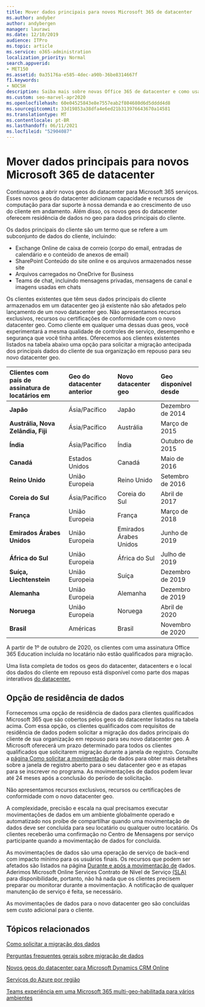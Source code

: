 ```yaml
---
title: Mover dados principais para novos Microsoft 365 de datacenter
ms.author: andyber
author: andybergen
manager: laurawi
ms.date: 12/10/2019
audience: ITPro
ms.topic: article
ms.service: o365-administration
localization_priority: Normal
search.appverid:
- MET150
ms.assetid: 0a35176a-e585-4dec-a90b-36be8314667f
f1.keywords:
- NOCSH
description: Saiba mais sobre novas Office 365 de datacenter e como usar a opção de residência de dados para solicitar uma movimentação de seus dados principais para um novo geo.
ms.custom: seo-marvel-apr2020
ms.openlocfilehash: 60e04525843e8e7557eab2f804680d6d5dddd4d8
ms.sourcegitcommit: 33d19853a38dfa4e6ed21b313976643670a14581
ms.translationtype: MT
ms.contentlocale: pt-BR
ms.lasthandoff: 06/11/2021
ms.locfileid: "52904087"
---
```

# <a name="moving-core-data-to-new-microsoft-365-datacenter-geos"></a>Mover dados principais para novos Microsoft 365 de datacenter

Continuamos a abrir novos geos do datacenter para Microsoft 365 serviços. Esses novos geos do datacenter adicionam capacidade e recursos de computação para dar suporte à nossa demanda e ao crescimento de uso do cliente em andamento. Além disso, os novos geos do datacenter oferecem residência de dados no geo para dados principais do cliente. 

Os dados principais do cliente são um termo que se refere a um subconjunto de dados do cliente, incluindo: 
- Exchange Online de caixa de correio (corpo do email, entradas de calendário e o conteúdo de anexos de email)
- SharePoint Conteúdo do site online e os arquivos armazenados nesse site
- Arquivos carregados no OneDrive for Business
- Teams de chat, incluindo mensagens privadas, mensagens de canal e imagens usadas em chats
  
Os clientes existentes que têm seus dados principais do cliente armazenados em um datacenter geo já existente não são afetados pelo lançamento de um novo datacenter geo. Não apresentamos recursos exclusivos, recursos ou certificações de conformidade com o novo datacenter geo. Como cliente em qualquer uma dessas duas geos, você experimentará a mesma qualidade de controles de serviço, desempenho e segurança que você tinha antes. Oferecemos aos clientes existentes listados na tabela abaixo uma opção para solicitar a migração antecipada dos principais dados do cliente de sua organização em repouso para seu novo datacenter geo.
  
|**Clientes com país de assinatura de locatários em**|**Geo do datacenter anterior**|**Novo datacenter geo**|**Geo disponível desde**|
|:-----|:-----|:-----|:-----|
|**Japão**| Ásia/Pacífico | Japão | Dezembro de 2014 |
|**Austrália, Nova Zelândia, Fiji**| Ásia/Pacífico | Austrália | Março de 2015 |
|**Índia**| Ásia/Pacífico | Índia | Outubro de 2015 |
|**Canadá**| Estados Unidos | Canadá | Maio de 2016 |
|**Reino Unido**| União Europeia | Reino Unido | Setembro de 2016 |
|**Coreia do Sul**| Ásia/Pacífico | Coreia do Sul | Abril de 2017 |
|**França**| União Europeia | França | Março de 2018 |
|**Emirados Árabes Unidos**| União Europeia | Emirados Árabes Unidos | Junho de 2019 |
|**África do Sul**| União Europeia | África do Sul | Julho de 2019 |
|**Suíça, Liechtenstein**| União Europeia | Suíça | Dezembro de 2019 |
|**Alemanha**| União Europeia | Alemanha | Dezembro de 2019 |
|**Noruega**| União Europeia | Noruega | Abril de 2020 |
|**Brasil**| Américas | Brasil | Novembro de 2020 |

A partir de 1º de outubro de 2020, os clientes com uma assinatura Office 365 Education incluída no locatário não estão qualificados para migração.

Uma lista completa de todos os geos do datacenter, datacenters e o local dos dados do cliente em repouso está disponível como parte dos mapas interativos [do datacenter.](https://office.com/datamaps) 
  
## <a name="data-residency-option"></a>Opção de residência de dados

Fornecemos uma opção de residência de dados para clientes qualificados Microsoft 365 que são cobertos pelos geos do datacenter listados na tabela acima. Com essa opção, os clientes qualificados com requisitos de residência de dados podem solicitar a migração dos dados principais do cliente de sua organização em repouso para seu novo datacenter geo.  A Microsoft oferecerá um prazo determinado para todos os clientes qualificados que solicitarem migração durante a janela de registro.  Consulte a [página Como solicitar a movimentação](request-your-data-move.md) de dados para obter mais detalhes sobre a janela de registro aberto para o seu datacenter geo e as etapas para se inscrever no programa.  As movimentações de dados podem levar até 24 meses após a conclusão do período de solicitação.

Não apresentamos recursos exclusivos, recursos ou certificações de conformidade com o novo datacenter geo.
    
A complexidade, precisão e escala na qual precisamos executar movimentações de dados em um ambiente globalmente operado e automatizado nos proíbe de compartilhar quando uma movimentação de dados deve ser concluída para seu locatário ou qualquer outro locatário. Os clientes receberão uma confirmação no Centro de Mensagens por serviço participante quando a movimentação de dados for concluída. 
    
As movimentações de dados são uma operação de serviço de back-end com impacto mínimo para os usuários finais. Os recursos que podem ser afetados são listados na página [Durante e após a movimentação de](during-and-after-your-data-move.md) dados. Aderimos Microsoft Online Services Contrato de Nível de Serviço [(SLA)](https://go.microsoft.com/fwlink/p/?LinkId=523897) para disponibilidade, portanto, não há nada que os clientes precisem preparar ou monitorar durante a movimentação. A notificação de qualquer manutenção de serviço é feita, se necessário. 

As movimentações de dados para o novo datacenter geo são concluídas sem custo adicional para o cliente.
    
## <a name="related-topics"></a>Tópicos relacionados 
 
[Como solicitar a migração dos dados](request-your-data-move.md)
    
[Perguntas frequentes gerais sobre migração de dados](data-move-faq.md)
  
[Novos geos do datacenter para Microsoft Dynamics CRM Online](/power-platform/admin/new-datacenter-regions)
  
[Serviços do Azure por região](https://azure.microsoft.com/regions/)

[Teams experiência em uma Microsoft 365 multi-geo-habilitada para vários ambientes](/microsoftteams/teams-experience-o365odb-spo-multi-geo)
